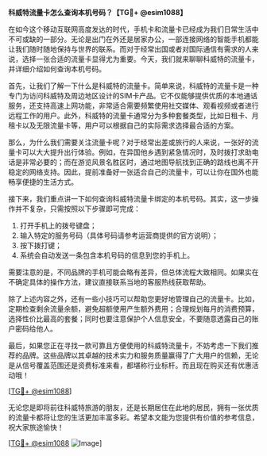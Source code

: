 **科威特流量卡怎么查询本机号码？【TG💪+ @esim1088】**

在如今这个移动互联网高度发达的时代，手机卡和流量卡已经成为我们日常生活中不可或缺的一部分。无论是出门在外还是居家办公，一部连接网络的智能手机都能让我们随时随地保持与世界的联系。而对于经常出国或者对国际通信有需求的人来说，选择一张合适的流量卡显得尤为重要。今天，我们就来聊聊科威特的流量卡，并详细介绍如何查询本机号码。

首先，让我们了解一下什么是科威特的流量卡。简单来说，科威特的流量卡是一种专门为访问科威特及周边地区设计的SIM卡产品。它不仅能够提供优质的本地通话服务，还支持高速上网功能，非常适合需要频繁使用社交媒体、观看视频或者进行远程工作的用户。此外，科威特的流量卡通常分为多种套餐类型，比如日租卡、月租卡以及无限流量卡等，用户可以根据自己的实际需求选择最合适的方案。

那么，为什么我们需要关注流量卡呢？对于经常出差或旅行的人来说，一张好的流量卡可以大大提升出行体验。例如，在异国他乡遇到紧急情况时，及时拨打求助电话是非常必要的；而在游览风景名胜区时，通过地图导航找到正确的路线也离不开稳定的网络支持。因此，提前准备好一张适合自己的流量卡，可以让你在国外也能畅享便捷的生活方式。

接下来，我们重点讲一下如何查询科威特流量卡绑定的本机号码。其实，这一步操作并不复杂，只需按照以下步骤即可完成：

1. 打开手机上的拨号键盘；
2. 输入特定的服务号码（具体号码请参考运营商提供的官方说明）；
3. 按下拨打键；
4. 系统会自动发送一条包含本机号码的信息到您的手机上。

需要注意的是，不同品牌的手机可能会略有差异，但总体流程大致相同。如果实在不确定具体的操作方法，建议直接联系当地的客服热线获取帮助。

除了上述内容之外，还有一些小技巧可以帮助您更好地管理自己的流量卡。比如，定期检查剩余流量余额，避免超额使用产生额外费用；合理规划每月的消费预算，选择性价比最高的套餐；同时也要注意保护个人信息安全，不要随意透露自己的账户密码给他人。

最后，如果您正在寻找一款可靠且方便使用的科威特流量卡，不妨考虑一下我们推荐的品牌。这些品牌以其卓越的技术实力和服务质量赢得了广大用户的信赖，无论是从信号覆盖范围还是资费标准来看，都堪称行业标杆。而且现在购买还有优惠活动哦！

[[TG💪+ @esim1088](https://t.me/s/esim1088)]  

无论您是即将前往科威特旅游的朋友，还是长期居住在此地的居民，拥有一张优质的流量卡都将让您的生活更加丰富多彩。希望本文能为您提供有价值的参考信息，祝大家旅途愉快！ 

[[TG💪+ @esim1088](https://t.me/s/esim1088) ![Image](https://i.postimg.cc/4NQfJmqS/Snipaste-2025-05-13-00-14-12.png)]
